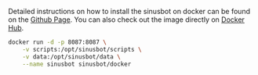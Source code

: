Detailed instructions on how to install the sinusbot on docker can be found on the [Github Page](https://github.com/SinusBot/docker). You can also check out the image directly on [Docker Hub](https://hub.docker.com/r/sinusbot/docker).

```bash
docker run -d -p 8087:8087 \
    -v scripts:/opt/sinusbot/scripts \
    -v data:/opt/sinusbot/data \
    --name sinusbot sinusbot/docker
```